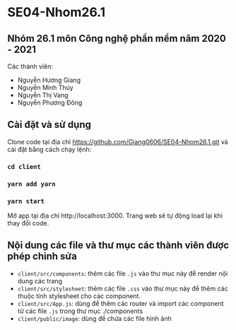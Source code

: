 # SE04-Nhom26.1
## Nhóm 26.1 môn Công nghệ phần mềm năm 2020 - 2021
Các thành viên: 
- Nguyễn Hương Giang
- Nguyễn Minh Thúy 
- Nguyễn Thị Vang
- Nguyễn Phương Đông

## Cài đặt và sử dụng
Clone code tại địa chỉ https://github.com/Giang0606/SE04-Nhom26.1.git và cài đặt bằng cách chạy lệnh: 
### `cd client`
### `yarn add yarn`
### `yarn start`
Mở app tại địa chỉ http://localhost:3000. Trang web sẽ tự động load lại khi thay đổi code.

## Nội dung các file và thư mục các thành viên được phép chỉnh sửa
- `client/src/components`: thêm các file `.js` vào thư mục này để render nội dung các trang
- `client/src/stylesheet`: thêm các file `.css` vào thư mục này để thêm các thuộc tính stylesheet cho các component.
- `client/src/App.js`: dùng để thêm các router và import các component từ các file `.js` trong thư mục ./components
- `client/public/image`: dùng để chứa các file hình ảnh  
